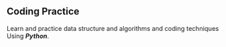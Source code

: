 ## Coding Practice

Learn and practice data structure and algorithms and coding techniques Using ***Python***.